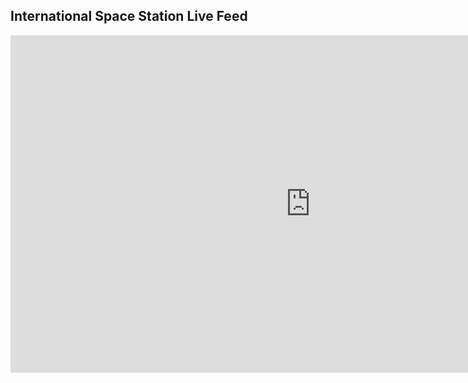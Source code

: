 International Space Station Live Feed
---
<iframe width="960" height="540" src="https://www.ustream.tv/embed/9408562?html5ui" scrolling="no" allowfullscreen webkitallowfullscreen frameborder="0" style="border: 0 none transparent;"></iframe>
